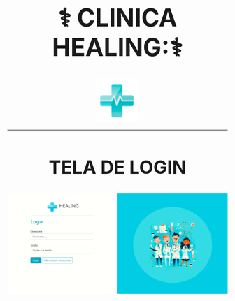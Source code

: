 # <div align="center"><h1>:medical_symbol: CLINICA HEALING::medical_symbol:</h1></div>


 <p align="center">
  <img src="templates/static/geral/img/logo.png" alt="logo" style="width: 100px;">
</p>

___

# <div align="center"><h2> TELA DE LOGIN </h2></div>
![TELA LOGIN](logar.png)
